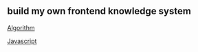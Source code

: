 ## build my own frontend knowledge system

[Algorithm](Algorithm/README.md)

[Javascript](JS/README.md)
